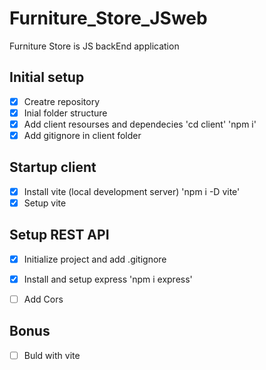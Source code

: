 # Furniture_Store_JSweb
Furniture Store is JS backEnd application

## Initial setup

-[x] Creatre repository
-[x] Inial folder structure
-[x] Add client resourses and dependecies 'cd client' 'npm i'
-[x] Add gitignore in client folder

## Startup client

-[x] Install vite (local development server) 'npm i -D vite'
-[x] Setup vite

## Setup REST API

-[x] Initialize project and add .gitignore
-[x] Install and setup express 'npm i express'
-[ ] Add Cors


## Bonus

-[ ] Buld with vite